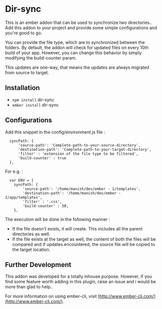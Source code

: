 # Dir-sync

This is an ember addon that can be used to synchronize two directories.. Add this addon to your project and provide some simple configurations and you're good to go.

You can provide the file type, which are to synchronized between the folders. By default, the addon will check for updated files on every 10th build of your app. However, you can change this behavior by simply modifying the build-counter param.

This updates are one-way, that means the updates are always migrated from source to target.

## Installation

* `npm install` dir-sync
* `ember install` dir-sync

## Configurations

Add this snippet in the config/environment.js file :

      syncPath: {
          'source-path': 'Complete-path-to-your-source-directory',
          'destination-path': 'Complete-path-to-your-target-directory',
          'filter' : 'extension of the file type to be filtered',
          'build-counter' : true
      },

For e.g. :

      var ENV = {
        syncPath: {
            'source-path': '/home/manish/dev/ember - 1/templates',
            'destination-path': '/home/manish/dev/ember - 2/app/templates',
            'filter' : '.css',
            'build-counter' : 50,
        },

The execution will be done in the following manner :

* If the file doesn't exists, it will create. This includes all the parent directories as well.
* If the file exists at the target as well, the content of both the files will be compared and if updates encountered, the source file will be copied to the target location.


## Further Development

This addon was developed for a totally inhouse purpose. However, if you find some feature worth adding in this plugin, raise an issue and i would be more than glad to help..

For more information on using ember-cli, visit [http://www.ember-cli.com/](http://www.ember-cli.com/).
